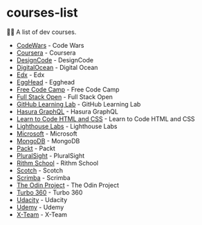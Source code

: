 # courses-list
👨‍🎓 A list of dev courses. 

* [CodeWars](https://www.codewars.com) - Code Wars
* [Coursera](https://www.coursera.org/) - Coursera
* [DesignCode](https://designcode.io) - DesignCode
* [DigitalOcean](https://www.digitalocean.com/community/tutorials) - Digital Ocean
* [Edx](https://www.edx.org/) - Edx
* [EggHead](https://egghead.io/) - Egghead
* [Free Code Camp](https://www.freecodecamp.org/) - Free Code Camp
* [Full Stack Open](https://fullstackopen.com/) - Full Stack Open
* [GitHub Learning Lab](https://lab.github.com/) - GitHub Learning Lab
* [Hasura GraphQL](https://hasura.io/learn/) - Hasura GraphQL
* [Learn to Code HTML and CSS](https://learn.shayhowe.com/) - Learn to Code HTML and CSS
* [Lighthouse Labs](http://lighthouse-labs.thinkific.com/collections) - Lighthouse Labs
* [Microsoft](https://docs.microsoft.com/en-us/learn/) - Microsoft
* [MongoDB](https://university.mongodb.com/) - MongoDB
* [Packt](https://courses.packtpub.com/collections) - Packt
* [PluralSight](https://www.pluralsight.com/) - PluralSight
* [Rithm School](https://www.rithmschool.com/courses) - Rithm School
* [Scotch](https://scotch.io/courses) - Scotch
* [Scrimba](https://scrimba.com/) - Scrimba
* [The Odin Project](https://www.theodinproject.com/tracks) - The Odin Project
* [Turbo 360](https://www.turbo360.co/) - Turbo 360
* [Udacity](https://www.udacity.com/) - Udacity
* [Udemy](https://www.udemy.com/) - Udemy
* [X-Team](https://x-team.com/programming-resources/) - X-Team
